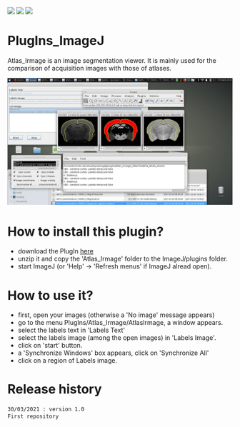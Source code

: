 [![](https://img.shields.io/badge/java-8-yellow.svg)](https://www.java.com/fr/download/)
[![](https://img.shields.io/badge/platform-Linux%2C%20OSX%2C%20Windows-orange.svg)](#)
[![](https://img.shields.io/badge/works%20with-ImageJ-1abc9c.svg)](https://imagej.nih.gov/ij/)

# PlugIns_ImageJ

Atlas_Irmage is an image segmentation viewer.
It is mainly used for the comparison of acquisition images with those of atlases.

<p align="left">
<img src="https://github.com/montigno/PlugIns_ImageJ/blob/devpt/Screenshot.jpg" width="600">
</p>
	
# How to install this plugin?

- download the PlugIn [here](https://github.com/montigno/PlugIns_ImageJ/archive/refs/heads/main.zip)
- unzip it and copy the 'Atlas_Irmage' folder to the ImageJ/plugins folder.
- start ImageJ (or 'Help' -> 'Refresh menus' if ImageJ alread open).

# How to use it?

- first, open your images (otherwise a 'No image' message appears)
- go to the menu PlugIns/Atlas_Irmage/AtlasIrmage, a window appears.
- select the labels text in 'Labels Text'
- select the labels image (among the open images) in 'Labels Image'.
- click on 'start' button.
- a 'Synchronize Windows' box appears, click on 'Synchronize All'
- click on a region of Labels image.

# Release history

    30/03/2021 : version 1.0
	First repository

